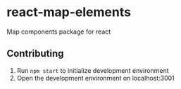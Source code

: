 # react-map-elements

Map components package for react

## Contributing

1. Run `npm start` to initialize development environment
2. Open the development environment on localhost:3001